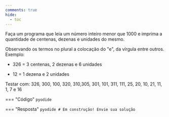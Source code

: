 ```yaml
---
comments: true
hide:
  - toc
---
```


Faça um programa que leia um número inteiro menor que 1000 e imprima a quantidade de centenas, dezenas e unidades do mesmo.

Observando os termos no plural a colocação do "e", da vírgula entre outros. Exemplo:

- 326 = 3 centenas, 2 dezenas e 6 unidades

- 12 = 1 dezena e 2 unidades

Testar com: 326, 300, 100, 320, 310,305, 301, 101, 311, 111, 25, 20, 10, 21, 11, 1, 7 e 16

=== "Código"
	```pyodide
	```

=== "Resposta"
	```pyodide
	# Em construção! Envie sua solução
	```
